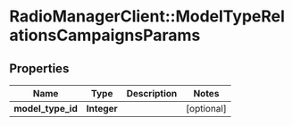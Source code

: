 # RadioManagerClient::ModelTypeRelationsCampaignsParams

## Properties
Name | Type | Description | Notes
------------ | ------------- | ------------- | -------------
**model_type_id** | **Integer** |  | [optional] 


